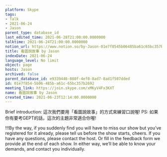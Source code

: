 ```yaml
---
platform: Skype
tags:
- Talk
- 2021-06-24
- Jason
parent_type: database_id
last_edited_time: 2021-06-28T21:00:00.0000000
talktime: 2021-06-24T21:00:00.0000000
notion_url: https://www.notion.so/by-Jason-01e7f8545b06485ba61c65bc357b2692
title: 看圖說故事 by Jason
indexDate: 2021-06-24
language_level: No limit
object: page
hosts: Jason
archived: false
parent_database_id: e9339446-880f-4ef0-8ad7-8ad1f507dded
id: 01e7f854-5b06-485b-a61c-65bc357b2692
meeting_link: https://join.skype.com/xMKyV4Fx3KXT
name: 看圖說故事 by Jason
created_time: 2021-06-23T12:14:00.0000000
---
```




Brief introduction: 這次我們要用「看圖說故事」的方式來練習口說喔!
PS: 如果你有要考GEPT的話，這次的主題非常適合你喔!

!!!By the way, if you suddenly find you will have to miss our show but you’ve registered for it already, please tell us before the show starts, cheers.
If you have any questions, please contact the host. Or fill in the feedback form we provide at the end of each show. In either way, we’ll be able to know your demands, and contact you individually.



